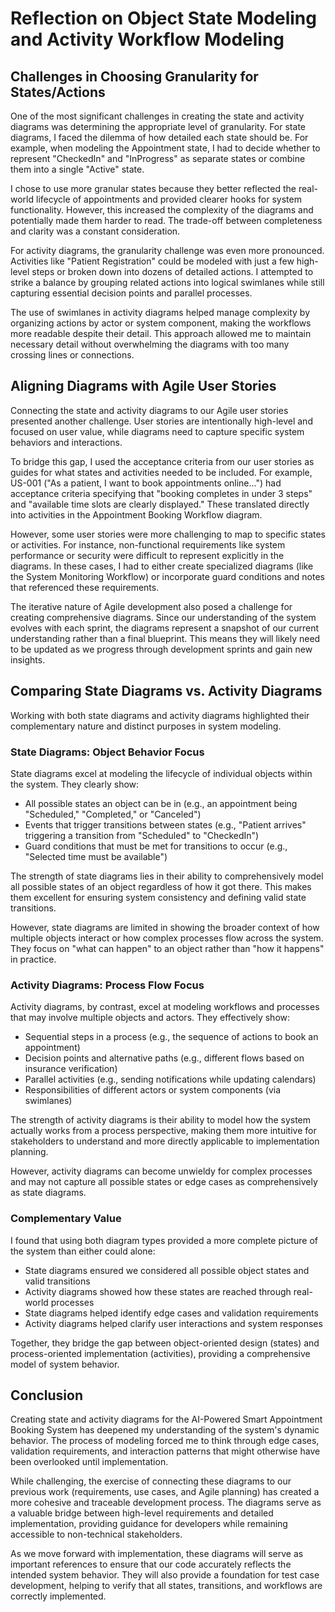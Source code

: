 # Reflection on Object State Modeling and Activity Workflow Modeling

## Challenges in Choosing Granularity for States/Actions

One of the most significant challenges in creating the state and activity diagrams was determining the appropriate level of granularity. For state diagrams, I faced the dilemma of how detailed each state should be. For example, when modeling the Appointment state, I had to decide whether to represent "CheckedIn" and "InProgress" as separate states or combine them into a single "Active" state.

I chose to use more granular states because they better reflected the real-world lifecycle of appointments and provided clearer hooks for system functionality. However, this increased the complexity of the diagrams and potentially made them harder to read. The trade-off between completeness and clarity was a constant consideration.

For activity diagrams, the granularity challenge was even more pronounced. Activities like "Patient Registration" could be modeled with just a few high-level steps or broken down into dozens of detailed actions. I attempted to strike a balance by grouping related actions into logical swimlanes while still capturing essential decision points and parallel processes.

The use of swimlanes in activity diagrams helped manage complexity by organizing actions by actor or system component, making the workflows more readable despite their detail. This approach allowed me to maintain necessary detail without overwhelming the diagrams with too many crossing lines or connections.

## Aligning Diagrams with Agile User Stories

Connecting the state and activity diagrams to our Agile user stories presented another challenge. User stories are intentionally high-level and focused on user value, while diagrams need to capture specific system behaviors and interactions.

To bridge this gap, I used the acceptance criteria from our user stories as guides for what states and activities needed to be included. For example, US-001 ("As a patient, I want to book appointments online...") had acceptance criteria specifying that "booking completes in under 3 steps" and "available time slots are clearly displayed." These translated directly into activities in the Appointment Booking Workflow diagram.

However, some user stories were more challenging to map to specific states or activities. For instance, non-functional requirements like system performance or security were difficult to represent explicitly in the diagrams. In these cases, I had to either create specialized diagrams (like the System Monitoring Workflow) or incorporate guard conditions and notes that referenced these requirements.

The iterative nature of Agile development also posed a challenge for creating comprehensive diagrams. Since our understanding of the system evolves with each sprint, the diagrams represent a snapshot of our current understanding rather than a final blueprint. This means they will likely need to be updated as we progress through development sprints and gain new insights.

## Comparing State Diagrams vs. Activity Diagrams

Working with both state diagrams and activity diagrams highlighted their complementary nature and distinct purposes in system modeling.

### State Diagrams: Object Behavior Focus

State diagrams excel at modeling the lifecycle of individual objects within the system. They clearly show:
- All possible states an object can be in (e.g., an appointment being "Scheduled," "Completed," or "Canceled")
- Events that trigger transitions between states (e.g., "Patient arrives" triggering a transition from "Scheduled" to "CheckedIn")
- Guard conditions that must be met for transitions to occur (e.g., "Selected time must be available")

The strength of state diagrams lies in their ability to comprehensively model all possible states of an object regardless of how it got there. This makes them excellent for ensuring system consistency and defining valid state transitions.

However, state diagrams are limited in showing the broader context of how multiple objects interact or how complex processes flow across the system. They focus on "what can happen" to an object rather than "how it happens" in practice.

### Activity Diagrams: Process Flow Focus

Activity diagrams, by contrast, excel at modeling workflows and processes that may involve multiple objects and actors. They effectively show:
- Sequential steps in a process (e.g., the sequence of actions to book an appointment)
- Decision points and alternative paths (e.g., different flows based on insurance verification)
- Parallel activities (e.g., sending notifications while updating calendars)
- Responsibilities of different actors or system components (via swimlanes)

The strength of activity diagrams is their ability to model how the system actually works from a process perspective, making them more intuitive for stakeholders to understand and more directly applicable to implementation planning.

However, activity diagrams can become unwieldy for complex processes and may not capture all possible states or edge cases as comprehensively as state diagrams.

### Complementary Value

I found that using both diagram types provided a more complete picture of the system than either could alone:
- State diagrams ensured we considered all possible object states and valid transitions
- Activity diagrams showed how these states are reached through real-world processes
- State diagrams helped identify edge cases and validation requirements
- Activity diagrams helped clarify user interactions and system responses

Together, they bridge the gap between object-oriented design (states) and process-oriented implementation (activities), providing a comprehensive model of system behavior.

## Conclusion

Creating state and activity diagrams for the AI-Powered Smart Appointment Booking System has deepened my understanding of the system's dynamic behavior. The process of modeling forced me to think through edge cases, validation requirements, and interaction patterns that might otherwise have been overlooked until implementation.

While challenging, the exercise of connecting these diagrams to our previous work (requirements, use cases, and Agile planning) has created a more cohesive and traceable development process. The diagrams serve as a valuable bridge between high-level requirements and detailed implementation, providing guidance for developers while remaining accessible to non-technical stakeholders.

As we move forward with implementation, these diagrams will serve as important references to ensure that our code accurately reflects the intended system behavior. They will also provide a foundation for test case development, helping to verify that all states, transitions, and workflows are correctly implemented.
